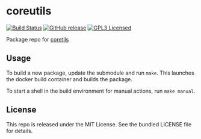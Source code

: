 coreutils
==========

[![Build Status](https://img.shields.io/travis/com/amylum/coreutils.svg)](https://travis-ci.com/amylum/coreutils)
[![GitHub release](https://img.shields.io/github/release/amylum/coreutils.svg)](https://github.com/amylum/coreutils/releases)
[![GPL3 Licensed](http://img.shields.io/badge/license-GPL3-green.svg)](https://tldrlegal.com/license/gnu-general-public-license-v3-(gpl-3))

Package repo for [coretils](http://www.gnu.org/software/coreutils/)

## Usage

To build a new package, update the submodule and run `make`. This launches the docker build container and builds the package.

To start a shell in the build environment for manual actions, run `make manual`.

## License

This repo is released under the MIT License. See the bundled LICENSE file for details.

